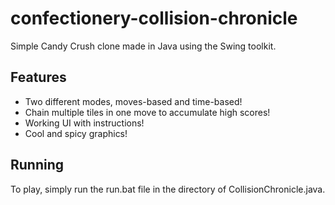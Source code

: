 # confectionery-collision-chronicle
Simple Candy Crush clone made in Java using the Swing toolkit.

## Features
* Two different modes, moves-based and time-based!
* Chain multiple tiles in one move to accumulate high scores!
* Working UI with instructions!
* Cool and spicy graphics!

## Running
To play, simply run the run.bat file in the directory of CollisionChronicle.java.
